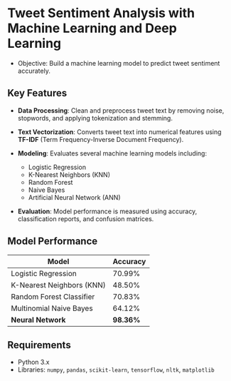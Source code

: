 # Tweet Sentiment Analysis with Machine Learning and Deep Learning

- Objective: Build a machine learning model to predict tweet sentiment accurately.

## Key Features

- **Data Processing**: Clean and preprocess tweet text by removing noise, stopwords, and applying tokenization and stemming.
- **Text Vectorization**: Converts tweet text into numerical features using **TF-IDF** (Term Frequency-Inverse Document Frequency).
- **Modeling**: Evaluates several machine learning models including:
  - Logistic Regression
  - K-Nearest Neighbors (KNN)
  - Random Forest
  - Naive Bayes
  - Artificial Neural Network (ANN)
  
- **Evaluation**: Model performance is measured using accuracy, classification reports, and confusion matrices.

## Model Performance

| **Model**                  | **Accuracy** |
|----------------------------|--------------|
| Logistic Regression         | 70.99%       |
| K-Nearest Neighbors (KNN)   | 48.50%       |
| Random Forest Classifier    | 70.83%       |
| Multinomial Naive Bayes     | 64.12%       |
| **Neural Network**          | **98.36%**   |

## Requirements

- Python 3.x
- Libraries: `numpy`, `pandas`, `scikit-learn`, `tensorflow`, `nltk`, `matplotlib`
